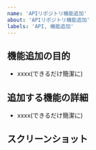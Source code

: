 ```yaml
---
name: 'APIリポジトリ機能追加'
about: 'APIリポジトリ機能追加'
labels: 'API, 機能追加'
---
```


## 機能追加の目的

- xxxx(できるだけ簡潔に)

## 追加する機能の詳細

- xxxx(できるだけ簡潔に)

## スクリーンショット
